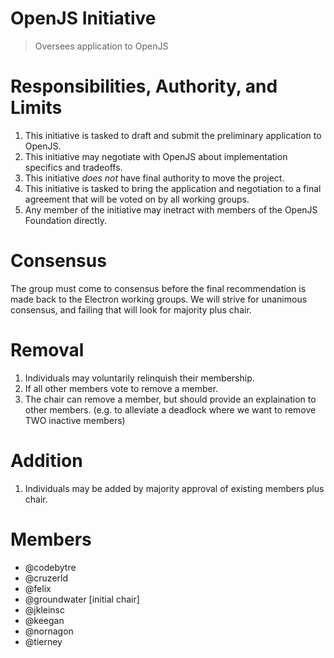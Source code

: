 # OpenJS Initiative

> Oversees application to OpenJS

# Responsibilities, Authority, and Limits

1. This initiative is tasked to draft and submit the preliminary application to OpenJS.
2. This initiative may negotiate with OpenJS about implementation specifics and tradeoffs.
3. This initiative *does not* have final authority to move the project.
4. This initiative is tasked to bring the application and negotiation to a final agreement that will be voted on by all working groups.
5. Any member of the initiative may inetract with members of the OpenJS Foundation directly.

# Consensus

The group must come to consensus before the final recommendation is made back to the Electron working groups.
We will strive for unanimous consensus, and failing that will look for majority plus chair.

# Removal

1. Individuals may voluntarily relinquish their membership.
2. If all other members vote to remove a member.
3. The chair can remove a member, but should provide an explaination to other members. (e.g. to alleviate a deadlock where we want to remove TWO inactive members)

# Addition

1. Individuals may be added by majority approval of existing members plus chair.

# Members

- @codebytre
- @cruzerld
- @felix
- @groundwater [initial chair]
- @jkleinsc
- @keegan
- @nornagon
- @tierney
